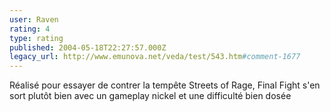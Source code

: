 ```yaml
---
user: Raven
rating: 4
type: rating
published: 2004-05-18T22:27:57.000Z
legacy_url: http://www.emunova.net/veda/test/543.htm#comment-1677
---
```

Réalisé pour essayer de contrer la tempête Streets of Rage, Final Fight s'en sort plutôt bien avec un gameplay nickel et une difficulté bien dosée